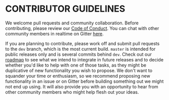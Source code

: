 # CONTRIBUTOR GUIDELINES

We welcome pull requests and community collaboration. Before contributing, please review our [Code of Conduct](https://github.com/selfagency/bs-detector/blob/master/CODE_OF_CONDUCT.md). You can chat with other community members in realtime on Gitter [here](https://gitter.im/bs-detector/).

If you are planning to contribute, please work off and submit pull requests to the `dev` branch, which is the most current build. `master` is intended for public releases only and is several commits behind  `dev`. Check out our [roadmap](https://github.com/selfagency/bs-detector/wiki/Product-Roadmap) to see what we intend to integrate in future releases and to decide whether you'd like to help with one of those tasks, as they might be duplicative of new functionality you wish to propose. We don't want to squander your time or enthusiasm, so we recommend proposing new functionality in an issue or on Gitter before building something out we might not end up using. It will also provide you with an opportunity to hear from other community members who might help flesh out your ideas.
